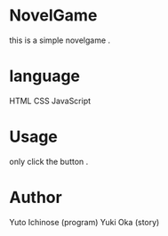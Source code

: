 # NovelGame
  this is a simple novelgame .
# language  
HTML CSS JavaScript
# Usage
only click the button .
# Author
Yuto Ichinose (program)
Yuki Oka (story)
<!-- # Name（リポジトリ/プロジェクト/OSSなどの名前）
 
分かりやすくてカッコイイ名前をつける（今回は"hoge"という名前をつける）
 
"hoge"が何かを簡潔に紹介する -->
 
<!-- # DEMO
 
"hoge"の魅力が直感的に伝えわるデモ動画や図解を載せる -->
 
<!-- # Features
 
"hoge"のセールスポイントや差別化などを説明する -->
 
<!-- # Requirement
 
"hoge"を動かすのに必要なライブラリなどを列挙する
 
* huga 3.5.2
* hogehuga 1.0.2 -->
 
<!-- # Installation
 
Requirementで列挙したライブラリなどのインストール方法を説明する
```
bash
pip install huga_package 
```-->

<!-- # Usage
 
DEMOの実行方法など、"hoge"の基本的な使い方を説明する
```
bash
git clone https://github.com/hoge/~
cd examples
python demo.py 
```-->
 
<!-- # Note
 
注意点などがあれば書く -->
 
<!-- # Author
 
作成情報を列挙する
 
* 作成者
* 所属
* E-mail
 
# License
ライセンスを明示する
 
"hoge" is under [MIT license](https://en.wikipedia.org/wiki/MIT_License).
 
社内向けなら社外秘であることを明示してる
 
"hoge" is Confidential. -->